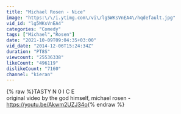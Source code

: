 ```yaml
---
title: "Michael Rosen - Nice"
image: "https:\/\/i.ytimg.com\/vi\/lg5WKsVnEA4\/hqdefault.jpg"
vid_id: "lg5WKsVnEA4"
categories: "Comedy"
tags: ["Michael","Rosen"]
date: "2021-10-09T09:04:35+03:00"
vid_date: "2014-12-06T15:24:34Z"
duration: "PT8S"
viewcount: "25536338"
likeCount: "496119"
dislikeCount: "7160"
channel: "kieran"
---
```

{% raw %}TASTY N 0 I C E<br />original video by the god himself, michael rosen - <a rel="nofollow" target="blank" href="https://youtu.be/Akwm2UZJ34o">https://youtu.be/Akwm2UZJ34o</a>{% endraw %}
